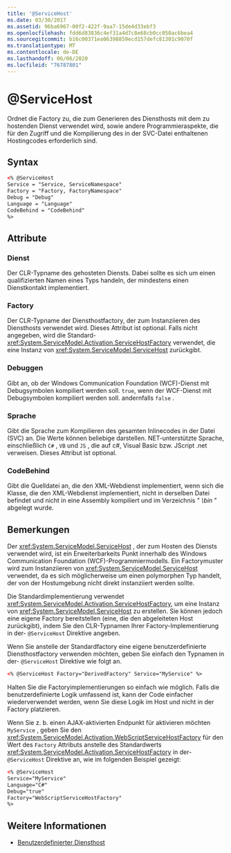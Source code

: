 ```yaml
---
title: '@ServiceHost'
ms.date: 03/30/2017
ms.assetid: 96ba6967-00f2-422f-9aa7-15de4d33ebf3
ms.openlocfilehash: fdd6d83836c4ef31a4d7c8e68cb0cc050ac6bea4
ms.sourcegitcommit: b16c00371ea06398859ecd157defc81301c9070f
ms.translationtype: MT
ms.contentlocale: de-DE
ms.lasthandoff: 06/06/2020
ms.locfileid: "76787801"
---
```

# <a name="servicehost"></a>\@ServiceHost

Ordnet die Factory zu, die zum Generieren des Diensthosts mit dem zu hostenden Dienst verwendet wird, sowie andere Programmieraspekte, die für den Zugriff und die Kompilierung des in der SVC-Datei enthaltenen Hostingcodes erforderlich sind.

## <a name="syntax"></a>Syntax

```xml
<% @ServiceHost
Service = "Service, ServiceNamespace"
Factory = "Factory, FactoryNamespace"
Debug = "Debug"
Language = "Language"
CodeBehind = "CodeBehind"
%>
```

## <a name="attributes"></a>Attribute

### <a name="service"></a>Dienst

Der CLR-Typname des gehosteten Diensts. Dabei sollte es sich um einen qualifizierten Namen eines Typs handeln, der mindestens einen Dienstkontakt implementiert.

### <a name="factory"></a>Factory

Der CLR-Typname der Diensthostfactory, der zum Instanziieren des Diensthosts verwendet wird. Dieses Attribut ist optional. Falls nicht angegeben, wird die Standard-<xref:System.ServiceModel.Activation.ServiceHostFactory> verwendet, die eine Instanz von <xref:System.ServiceModel.ServiceHost> zurückgibt.

### <a name="debug"></a>Debuggen

Gibt an, ob der Windows Communication Foundation (WCF)-Dienst mit Debugsymbolen kompiliert werden soll. `true`, wenn der WCF-Dienst mit Debugsymbolen kompiliert werden soll. andernfalls `false` .

### <a name="language"></a>Sprache

Gibt die Sprache zum Kompilieren des gesamten Inlinecodes in der Datei (SVC) an. Die Werte können beliebige darstellen. NET-unterstützte Sprache, einschließlich `C#` , `VB` und `JS` , die auf c#, Visual Basic bzw. JScript .net verweisen. Dieses Attribut ist optional.

### <a name="codebehind"></a>CodeBehind

Gibt die Quelldatei an, die den XML-Webdienst implementiert, wenn sich die Klasse, die den XML-Webdienst implementiert, nicht in derselben Datei befindet und nicht in eine Assembly kompiliert und im Verzeichnis " *\bin* " abgelegt wurde.

## <a name="remarks"></a>Bemerkungen

Der <xref:System.ServiceModel.ServiceHost> , der zum Hosten des Diensts verwendet wird, ist ein Erweiterbarkeits Punkt innerhalb des Windows Communication Foundation (WCF)-Programmiermodells. Ein Factorymuster wird zum Instanziieren von <xref:System.ServiceModel.ServiceHost> verwendet, da es sich möglicherweise um einen polymorphen Typ handelt, der von der Hostumgebung nicht direkt instanziiert werden sollte.

Die Standardimplementierung verwendet <xref:System.ServiceModel.Activation.ServiceHostFactory>, um eine Instanz von <xref:System.ServiceModel.ServiceHost> zu erstellen. Sie können jedoch eine eigene Factory bereitstellen (eine, die den abgeleiteten Host zurückgibt), indem Sie den CLR-Typnamen Ihrer Factory-Implementierung in der- `@ServiceHost` Direktive angeben.

Wenn Sie anstelle der Standardfactory eine eigene benutzerdefinierte Diensthostfactory verwenden möchten, geben Sie einfach den Typnamen in der- `@ServiceHost` Direktive wie folgt an.

```xml
<% @ServiceHost Factory="DerivedFactory" Service="MyService" %>
```

Halten Sie die Factoryimplementierungen so einfach wie möglich. Falls die benutzerdefinierte Logik umfassend ist, kann der Code einfacher wiederverwendet werden, wenn Sie diese Logik im Host und nicht in der Factory platzieren.

Wenn Sie z. b. einen AJAX-aktivierten Endpunkt für aktivieren möchten `MyService` , geben Sie den <xref:System.ServiceModel.Activation.WebScriptServiceHostFactory> für den Wert des `Factory` Attributs anstelle des Standardwerts <xref:System.ServiceModel.Activation.ServiceHostFactory> in der- `@ServiceHost` Direktive an, wie im folgenden Beispiel gezeigt:

```xml
<% @ServiceHost
Service="MyService"
Language="C#"
Debug="true"
Factory="WebScriptServiceHostFactory"
%>
```

## <a name="see-also"></a>Weitere Informationen

- [Benutzerdefinierter Diensthost](../../../wcf/samples/custom-service-host.md)
